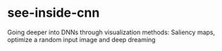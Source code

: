 # see-inside-cnn
Going deeper into DNNs through visualization methods: Saliency maps, optimize a random input image and deep dreaming
